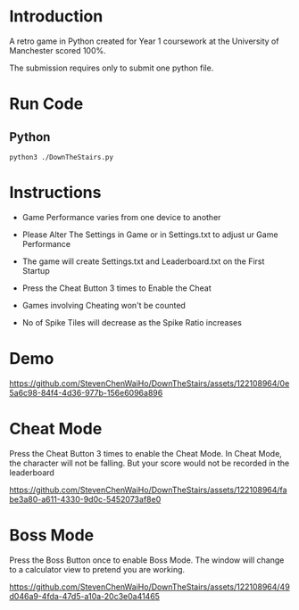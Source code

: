 # Introduction
A retro game in Python created for Year 1 coursework at the University of Manchester scored 100%. 

The submission requires only to submit one python file.

# Run Code
## Python
```
python3 ./DownTheStairs.py
```

# Instructions

* Game Performance varies from one device to another

* Please Alter The Settings in Game or in Settings.txt to adjust ur Game Performance

* The game will create Settings.txt and Leaderboard.txt on the First Startup

* Press the Cheat Button 3 times to Enable the Cheat

* Games involving Cheating won't be counted

* No of Spike Tiles will decrease as the Spike Ratio increases

# Demo
https://github.com/StevenChenWaiHo/DownTheStairs/assets/122108964/0e5a6c98-84f4-4d36-977b-156e6096a896

# Cheat Mode
Press the Cheat Button 3 times to enable the Cheat Mode.
In Cheat Mode, the character will not be falling. But your score would not be recorded in the leaderboard

https://github.com/StevenChenWaiHo/DownTheStairs/assets/122108964/fabe3a80-a611-4330-9d0c-5452073af8e0

# Boss Mode
Press the Boss Button once to enable Boss Mode.
The window will change to a calculator view to pretend you are working.

https://github.com/StevenChenWaiHo/DownTheStairs/assets/122108964/49d046a9-4fda-47d5-a10a-20c3e0a41465
